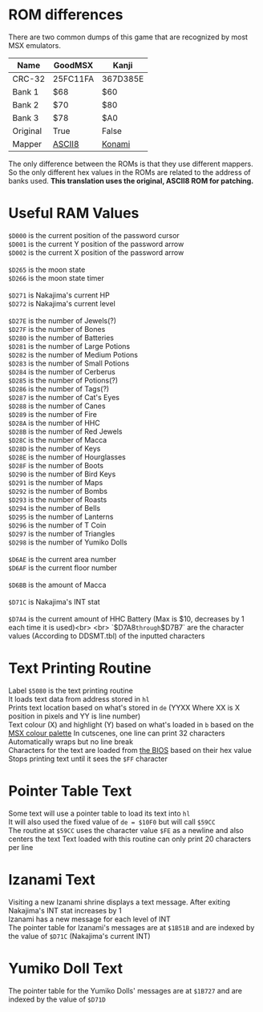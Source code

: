 # ROM differences
There are two common dumps of this game that are recognized by most MSX emulators.

|Name|GoodMSX|Kanji|
| --- | --- | --- |
|CRC-32|25FC11FA|367D385E|
|Bank 1|$68|$60|
|Bank 2|$70|$80|
|Bank 3|$78|$A0|
|Original|True|False|
|Mapper|[ASCII8](https://www.msx.org/wiki/MegaROM_Mappers#ASCII8_.28ASCII.29)|[Konami](https://www.msx.org/wiki/MegaROM_Mappers#Konami.27s_MegaROMs_without_SCC)|

The only difference between the ROMs is that they use different mappers. So the only different hex values in the ROMs are related to the address of banks used.
**This translation uses the original, ASCII8 ROM for patching.**

# Useful RAM Values
`$D000` is the current position of the password cursor<br>
`$D001` is the current Y position of the password arrow<br>
`$D002` is the current X position of the password arrow<br>
<br>
`$D265` is the moon state<br>
`$D266` is the moon state timer<br>
<br>
`$D271` is Nakajima's current HP<br>
`$D272` is Nakajima's current level<br>
<br>
`$D27E` is the number of Jewels(?)<br>
`$D27F` is the number of Bones<br>
`$D280` is the number of Batteries<br>
`$D281` is the number of Large Potions<br>
`$D282` is the number of Medium Potions<br>
`$D283` is the number of Small Potions<br>
`$D284` is the number of Cerberus<br>
`$D285` is the number of Potions(?)<br>
`$D286` is the number of Tags(?)<br>
`$D287` is the number of Cat's Eyes<br>
`$D288` is the number of Canes<br>
`$D289` is the number of Fire<br>
`$D28A` is the number of HHC<br>
`$D28B` is the number of Red Jewels<br>
`$D28C` is the number of Macca<br>
`$D28D` is the number of Keys<br>
`$D28E` is the number of Hourglasses<br>
`$D28F` is the number of Boots<br>
`$D290` is the number of Bird Keys<br>
`$D291` is the number of Maps<br>
`$D292` is the number of Bombs<br>
`$D293` is the number of Roasts<br>
`$D294` is the number of Bells<br>
`$D295` is the number of Lanterns<br>
`$D296` is the number of T Coin<br>
`$D297` is the number of Triangles<br>
`$D298` is the number of Yumiko Dolls<br>
<br>
`$D6AE` is the current area number<br>
`$D6AF` is the current floor number<br>
<br>
`$D6BB` is the amount of Macca<br>
<br>
`$D71C` is Nakajima's INT stat<br>
<br>
`$D7A4` is the current amount of HHC Battery (Max is $10, decreases by 1 each time it is used)<br>
<br>
`$D7A8` through `$D7B7` are the character values (According to DDSMT.tbl) of the inputted characters<br>

# Text Printing Routine
Label `$5080` is the text printing routine  
It loads text data from address stored in `hl`  
Prints text location based on what's stored in `de` (YYXX Where XX is X position in pixels and YY is line number)  
Text colour (X) and highlight (Y) based on what's loaded in `b` based on the [MSX colour palette](https://paulwratt.github.io/programmers-palettes/HW-MSX/HW-MSX-palettes.html)
In cutscenes, one line can print 32 characters 
Automatically wraps but no line break  
Characters for the text are loaded from [the BIOS](https://www.msx.org/wiki/MSX_font) based on their hex value  
Stops printing text until it sees the `$FF` character

# Pointer Table Text
Some text will use a pointer table to load its text into `hl`  
It will also used the fixed value of `de = $10F0` but will call `$59CC`  
The routine at `$59CC` uses the character value `$FE` as a newline and also centers the text
Text loaded with this routine can only print 20 characters per line

# Izanami Text
Visiting a new Izanami shrine displays a text message. After exiting Nakajima's INT stat increases by 1  
Izanami has a new message for each level of INT  
The pointer table for Izanami's messages are at `$1B51B` and are indexed by the value of `$D71C` (Nakajima's current INT)  

# Yumiko Doll Text
The pointer table for the Yumiko Dolls' messages are at `$1B727` and are indexed by the value of `$D71D`
